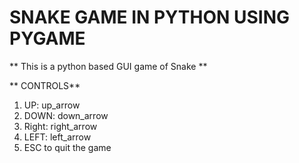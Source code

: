 # SNAKE GAME IN PYTHON USING PYGAME
** This is a python based GUI game of Snake ** 

** CONTROLS**
1) UP: up_arrow 
2) DOWN: down_arrow 
3) Right: right_arrow 
4) LEFT: left_arrow 
5) ESC to quit the game

